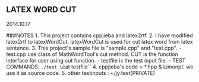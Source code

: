 LATEX WORD CUT
-------------
2014.10.17

###NOTES
    1. This project contains cppjieba and latex2rtf.
    2. I have modified latex2rtf to latexWordCut. latexWordCut is used for cut latex word from latex sentence.
    3. This project's sample file is "sample.cpp" and "test.cpp". 
        - test.cpp use class of MathWordTool's cut method. CUT is the function interface for user using cut function.
        - testfile is the test input file.
        - TEST COMMANDS:
            `./test \`cat testfile\``
    4. cppjieba's code = *.hpp & Limonp/. we use it as source code.
    5. other testinputs : ~/jy.test(PRIVATE)
